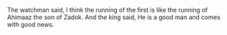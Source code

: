 The watchman said, I think the running of the first is like the running of Ahimaaz the son of Zadok. And the king said, He is a good man and comes with good news.

